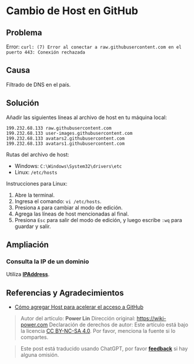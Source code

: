 # Cambio de Host en GitHub

## Problema

Error: `curl: (7) Error al conectar a raw.githubusercontent.com en el puerto 443: Conexión rechazada`

## Causa

Filtrado de DNS en el país.

## Solución

Añadir las siguientes líneas al archivo de host en tu máquina local:

```plaintext
199.232.68.133 raw.githubusercontent.com
199.232.68.133 user-images.githubusercontent.com
199.232.68.133 avatars2.githubusercontent.com
199.232.68.133 avatars1.githubusercontent.com
```

Rutas del archivo de host:

- Windows: `C:\Windows\System32\drivers\etc`
- Linux: `/etc/hosts`

Instrucciones para Linux:

1. Abre la terminal.
2. Ingresa el comando: `vi /etc/hosts`.
3. Presiona `A` para cambiar al modo de edición.
4. Agrega las líneas de host mencionadas al final.
5. Presiona `Esc` para salir del modo de edición, y luego escribe `:wq` para guardar y salir.

## Ampliación

### Consulta la IP de un dominio

Utiliza [**IPAddress**](https://www.ipaddress.com/).

## Referencias y Agradecimientos

- [Cómo agregar Host para acelerar el acceso a GitHub](https://yangshun.win/blogs/2b7abf4f/#%E4%BF%AE%E6%94%B9-host)

> Autor del artículo: **Power Lin**
> Dirección original: <https://wiki-power.com>
> Declaración de derechos de autor: Este artículo está bajo la licencia [CC BY-NC-SA 4.0](https://creativecommons.org/licenses/by/4.0/deed.zh). Por favor, menciona la fuente si lo compartes.

> Este post está traducido usando ChatGPT, por favor [**feedback**](https://github.com/linyuxuanlin/Wiki_MkDocs/issues/new) si hay alguna omisión.
